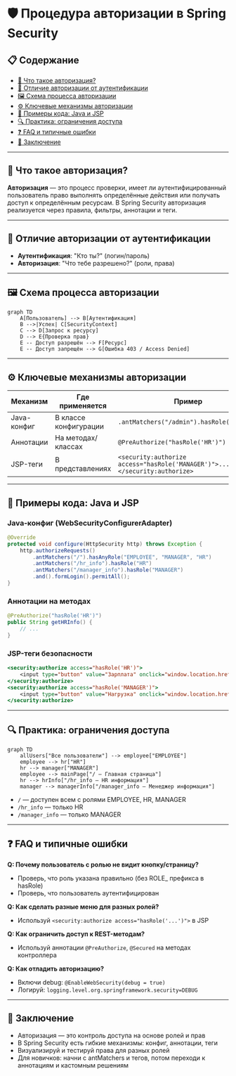 # 🛡️ Процедура авторизации в Spring Security

## 📋 Содержание
- [🔑 Что такое авторизация?](#-что-такое-авторизация)
- [🔄 Отличие авторизации от аутентификации](#-отличие-авторизации-от-аутентификации)
- [🖼️ Схема процесса авторизации](#️-схема-процесса-авторизации)
- [⚙️ Ключевые механизмы авторизации](#️-ключевые-механизмы-авторизации)
- [📝 Примеры кода: Java и JSP](#-примеры-кода-java-и-jsp)
- [🔍 Практика: ограничения доступа](#-практика-ограничения-доступа)
- [❓ FAQ и типичные ошибки](#-faq-и-типичные-ошибки)
- [🏁 Заключение](#-заключение)

---

## 🔑 Что такое авторизация?

**Авторизация** — это процесс проверки, имеет ли аутентифицированный пользователь право выполнять определённые действия или получать доступ к определённым ресурсам. В Spring Security авторизация реализуется через правила, фильтры, аннотации и теги.

---

## 🔄 Отличие авторизации от аутентификации

- **Аутентификация**: "Кто ты?" (логин/пароль)
- **Авторизация**: "Что тебе разрешено?" (роли, права)

---

## 🖼️ Схема процесса авторизации

```mermaid
graph TD
    A[Пользователь] --> B[Аутентификация]
    B -->|Успех| C[SecurityContext]
    C --> D[Запрос к ресурсу]
    D --> E{Проверка прав}
    E -- Доступ разрешён --> F[Ресурс]
    E -- Доступ запрещён --> G[Ошибка 403 / Access Denied]
```

---

## ⚙️ Ключевые механизмы авторизации

| Механизм | Где применяется | Пример |
|----------|----------------|--------|
| Java-конфиг | В классе конфигурации | `.antMatchers("/admin").hasRole("ADMIN")` |
| Аннотации | На методах/классах | `@PreAuthorize("hasRole('HR')")` |
| JSP-теги | В представлениях | `<security:authorize access="hasRole('MANAGER')">...</security:authorize>` |

---

## 📝 Примеры кода: Java и JSP

### Java-конфиг (WebSecurityConfigurerAdapter)
```java
@Override
protected void configure(HttpSecurity http) throws Exception {
    http.authorizeRequests()
        .antMatchers("/").hasAnyRole("EMPLOYEE", "MANAGER", "HR")
        .antMatchers("/hr_info").hasRole("HR")
        .antMatchers("/manager_info").hasRole("MANAGER")
        .and().formLogin().permitAll();
}
```

### Аннотации на методах
```java
@PreAuthorize("hasRole('HR')")
public String getHRInfo() {
    // ...
}
```

### JSP-теги безопасности
```jsp
<security:authorize access="hasRole('HR')">
    <input type="button" value="Зарплата" onclick="window.location.href='${pageContext.request.contextPath}/hr_info'"> Только для работников HR
</security:authorize>
<security:authorize access="hasRole('MANAGER')">
    <input type="button" value="Нагрузка" onclick="window.location.href='${pageContext.request.contextPath}/manager_info'"> Только для менеджеров
</security:authorize>
```

---

## 🔍 Практика: ограничения доступа

```mermaid
graph TD
    allUsers["Все пользователи"] --> employee["EMPLOYEE"]
    employee --> hr["HR"]
    hr --> manager["MANAGER"]
    employee --> mainPage["/ — Главная страница"]
    hr --> hrInfo["/hr_info — HR информация"]
    manager --> managerInfo["/manager_info — Менеджер информация"]
```

- `/` — доступен всем с ролями EMPLOYEE, HR, MANAGER
- `/hr_info` — только HR
- `/manager_info` — только MANAGER

---

## ❓ FAQ и типичные ошибки

**Q: Почему пользователь с ролью не видит кнопку/страницу?**
- Проверь, что роль указана правильно (без ROLE_ префикса в hasRole)
- Проверь, что пользователь аутентифицирован

**Q: Как сделать разные меню для разных ролей?**
- Используй `<security:authorize access="hasRole('...')">` в JSP

**Q: Как ограничить доступ к REST-методам?**
- Используй аннотации `@PreAuthorize`, `@Secured` на методах контроллера

**Q: Как отладить авторизацию?**
- Включи debug: `@EnableWebSecurity(debug = true)`
- Логируй: `logging.level.org.springframework.security=DEBUG`

---

## 🏁 Заключение

- Авторизация — это контроль доступа на основе ролей и прав
- В Spring Security есть гибкие механизмы: конфиг, аннотации, теги
- Визуализируй и тестируй права для разных ролей
- Для новичков: начни с antMatchers и тегов, потом переходи к аннотациям и кастомным решениям

